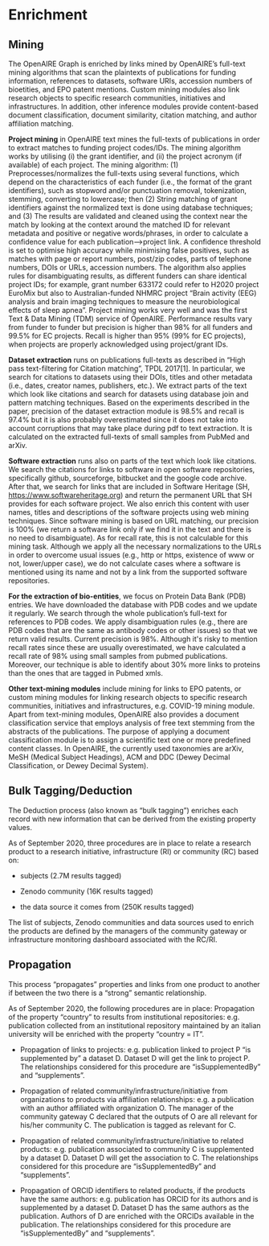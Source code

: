 # Enrichment

## Mining

The OpenAIRE Graph is enriched by links mined by OpenAIRE’s full-text mining algorithms that scan the plaintexts of publications for funding information, references to datasets, software URIs, accession numbers of bioetities, and EPO patent mentions. Custom mining modules also link research objects to specific research communities, initiatives and infrastructures. In addition, other inference modules provide content-based document classification, document similarity, citation matching, and author affiliation matching.

**Project mining** in OpenAIRE text mines the full-texts of publications in order to extract matches to funding project codes/IDs. The mining algorithm works by utilising (i) the grant identifier, and (ii) the project acronym (if available) of each project. The mining algorithm: (1) Preprocesses/normalizes the full-texts using several functions, which depend on the characteristics of each funder (i.e., the format of the grant identifiers), such as stopword and/or punctuation removal, tokenization, stemming, converting to lowercase; then (2) String matching of grant identifiers against the normalized text is done using database techniques; and (3) The results are validated and cleaned using the context near the match by looking at the context around the matched ID for relevant metadata and positive or negative words/phrases, in order to calculate a confidence value for each publication-->project link. A confidence threshold is set to optimise high accuracy while minimising false positives, such as matches with page or report numbers, post/zip codes, parts of telephone numbers, DOIs or URLs, accession numbers. The algorithm also applies rules for disambiguating results, as different funders can share identical project IDs; for example, grant number 633172 could refer to H2020 project EuroMix but also to Australian-funded NHMRC project “Brain activity (EEG) analysis and brain imaging techniques to measure the neurobiological effects of sleep apnea”. Project mining works very well and was the first Text & Data Mining (TDM) service of OpenAIRE. Performance results vary from funder to funder but precision is higher than 98% for all funders and 99.5% for EC projects. Recall is higher than 95% (99% for EC projects), when projects are properly acknowledged using project/grant IDs.

**Dataset extraction** runs on publications full-texts as described in “High pass text-filtering for Citation matching”, TPDL 2017[1]. In particular, we search for citations to datasets using their DOIs, titles and other metadata (i.e., dates, creator names, publishers, etc.). We extract parts of the text which look like citations and search for datasets using database join and pattern matching techniques. Based on the experiments described in the paper, precision of the dataset extraction module is 98.5% and recall is 97.4% but it is also probably overestimated since it does not take into account corruptions that may take place during pdf to text extraction. It is calculated on the extracted full-texts of small samples from PubMed and arXiv.

**Software extraction** runs also on parts of the text which look like citations. We search the citations for links to software in open software repositories, specifically github, sourceforge, bitbucket and the google code archive. After that, we search for links that are included in Software Heritage (SH, https://www.softwareheritage.org) and return the permanent URL that SH provides for each software project. We also enrich this content with user names, titles and descriptions of the software projects using web mining techniques. Since software mining is based on URL matching, our precision is 100% (we return a software link only if we find it in the text and there is no need to disambiguate). As for recall rate, this is not calculable for this mining task. Although we apply all the necessary normalizations to the URLs in order to overcome usual issues (e.g., http or https, existence of www or not, lower/upper case), we do not calculate cases where a software is mentioned using its name and not by a link from the supported software repositories.

**For the extraction of bio-entities**, we focus on Protein Data Bank (PDB) entries. We have downloaded the database with PDB codes and we update it regularly. We search through the whole publication’s full-text for references to PDB codes. We apply disambiguation rules (e.g., there are PDB codes that are the same as antibody codes or other issues) so that we return valid results. Current precision is 98%. Although it's risky to mention recall rates since these are usually overestimated, we have calculated a recall rate of 98% using small samples from pubmed publications. Moreover, our technique is able to identify about 30% more links to proteins than the ones that are tagged in Pubmed xmls.

**Other text-mining modules** include mining for links to EPO patents, or custom mining modules for linking research objects to specific research communities, initiatives and infrastructures, e.g. COVID-19 mining module. Apart from text-mining modules, OpenAIRE also provides a document classification service that employs analysis of free text stemming from the abstracts of the publications. The purpose of applying a document classification module is to assign a scientific text one or more predefined content classes. In OpenAIRE, the currently used taxonomies are arXiv, MeSH (Medical Subject Headings), ACM and DDC (Dewey Decimal Classification, or Dewey Decimal System).

## Bulk Tagging/Deduction

The Deduction process (also known as “bulk tagging”) enriches each record with new information that can be derived from the existing property values.

As of September 2020, three procedures are in place to relate a research product to a research initiative, infrastructure (RI) or community (RC) based on:

* subjects (2.7M results tagged)

* Zenodo community (16K results tagged)

* the data source it comes from (250K results tagged)

The list of subjects, Zenodo communities and data sources used to enrich the products are defined by the managers of the community gateway or infrastructure monitoring dashboard associated with the RC/RI.

## Propagation

This process “propagates” properties and links from one product to another if between the two there is a “strong” semantic relationship.

As of September 2020, the following procedures are in place:
Propagation of the property “country” to results from institutional repositories: e.g. publication collected from an institutional repository maintained by an italian university will be enriched with the property “country = IT”.

* Propagation of links to projects: e.g. publication linked to project P “is supplemented by” a dataset D. Dataset D will get the link to project P. The relationships considered for this procedure are “isSupplementedBy” and “supplements”.

* Propagation of related community/infrastructure/initiative from organizations to products via affiliation relationships: e.g. a publication with an author affiliated with organization O. The manager of the community gateway C declared that the outputs of O are all relevant for his/her community C. The publication is tagged as relevant for C.

* Propagation of related community/infrastructure/initiative to related products: e.g. publication associated to community C is supplemented by a dataset D. Dataset D will get the association to C. The relationships considered for this procedure are “isSupplementedBy” and “supplements”.

* Propagation of ORCID identifiers to related products, if the products have the same authors: e.g. publication has ORCID for its authors and is supplemented by a dataset D. Dataset D has the same authors as the publication. Authors of D are enriched with the ORCIDs available in the publication. The relationships considered for this procedure are “isSupplementedBy” and “supplements”.